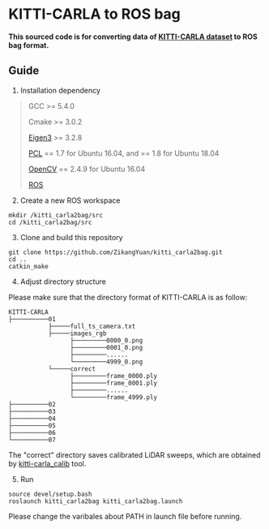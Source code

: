 # KITTI-CARLA to ROS bag

**This sourced code is for converting data of [KITTI-CARLA dataset](https://npm3d.fr/kitti-carla) to ROS bag format.**

## Guide

1. Installation dependency

> GCC >= 5.4.0
>
> Cmake >= 3.0.2
> 
> [Eigen3](http://eigen.tuxfamily.org/index.php?title=Main_Page) >= 3.2.8
>
> [PCL](https://pointclouds.org/downloads/) == 1.7 for Ubuntu 16.04, and == 1.8 for Ubuntu 18.04
>
> [OpenCV](https://opencv.org/releases/) == 2.4.9 for Ubuntu 16.04
>
> [ROS](http://wiki.ros.org/ROS/Installation)

2. Create a new ROS workspace

```
mkdir /kitti_carla2bag/src
cd /kitti_carla2bag/src
```

3. Clone and build this repository

```
git clone https://github.com/ZikangYuan/kitti_carla2bag.git
cd ..
catkin_make
```

4. Adjust directory structure

Please make sure that the directory format of KITTI-CARLA is as follow:

```
KITTI-CARLA  
├──────────01
           ├─────full_ts_camera.txt
           ├─────images_rgb
                 ├─────────0000_0.png
                 ├─────────0001_0.png
                 ├─────────......
                 └─────────4999_0.png
           └─────correct
                 ├─────────frame_0000.ply
                 ├─────────frame_0001.ply
                 ├─────────......
                 └─────────frame_4999.ply
├──────────02
├──────────03
├──────────04
├──────────05
├──────────06
└──────────07
```

The "correct" directory saves calibrated LiDAR sweeps, which are obtained by [kitti-carla_calib](https://github.com/ZikangYuan/kitti-carla_calib) tool.

5. Run

```
source devel/setup.bash
roslaunch kitti_carla2bag kitti_carla2bag.launch
```

Please change the varibales about PATH in launch file before running.
